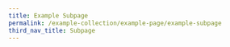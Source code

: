 ```yaml
---
title: Example Subpage
permalink: /example-collection/example-page/example-subpage
third_nav_title: Subpage
---
```


